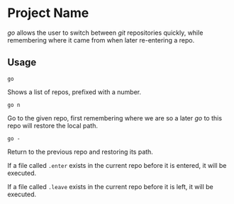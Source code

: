 # Project Name
*go* allows the user to switch between *git* repositories quickly, while remembering where it came from when later re-entering a repo.

## Usage
```
go
```
Shows a list of repos, prefixed with a number.
```
go n
```
Go to the given repo, first remembering where we are so a later *go* to this repo will restore the local path.
```
go -
```
Return to the previous repo and restoring its path.

If a file called `.enter` exists in the current repo before it is entered, it will be executed.

If a file called `.leave` exists in the current repo before it is left, it will be executed.
